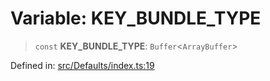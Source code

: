 # Variable: KEY\_BUNDLE\_TYPE

> `const` **KEY\_BUNDLE\_TYPE**: `Buffer`\<`ArrayBuffer`\>

Defined in: [src/Defaults/index.ts:19](https://github.com/Fokusdotid/Baileys/blob/c0c23ce3104b65dfcc64246c9ee8a49ef38993b5/src/Defaults/index.ts#L19)
